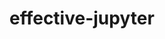 # effective-jupyter

[<script src="https://gist.github.com/jpmarques19/bdb51fc1315b3a746643b28bbe03b42e.js"></script>](https://gist.github.com/jpmarques19/bdb51fc1315b3a746643b28bbe03b42e)
